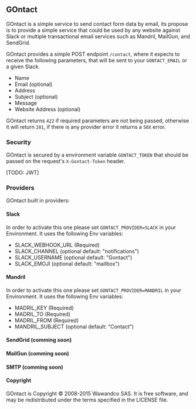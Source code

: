 ## GOntact

GOntact is a simple service to send contact form data by email, its propose is to provide a simple service that could be used by any website against Slack or multiple transactional email services such as Mandril, MailGun, and SendGrid.

GOntact provides a simple POST endpoint `/contact`, where it expects to receive the following parameters, that will be sent to your `GONTACT_EMAIL` or a given Slack.

- Name
- Email (optional)
- Address
- Subject (optional)
- Message
- Website Address (optional)

GOntact returns `422` if required parameters are not being passed, otherwise it will return `201`, if there is any provider error it returns a `50X` error.

### Security

GOntact is secured by a environment variable `GONTACT_TOKEN` that should be passed on the request's `X-Gontact-Token` header.

[TODO: JWT]

### Providers

GOntact built in providers:

#### Slack

In order to activate this one please set `GONTACT_PROVIDER=SLACK` in your Environment.
It uses the following Env variables:

  - SLACK_WEBHOOK_URL (Required)
  - SLACK_CHANNEL (optional default: "notifications")
  - SLACK_USERNAME (optional default: "Gontact")
  - SLACK_EMOJI (optional default: "mailbox")

#### Mandril

In order to activate this one please set `GONTACT_PROVIDER=MANDRIL` in your Environment.
It uses the following Env variables:

  - MADRIL_KEY (Required)
  - MADRIL_TO (Required)
  - MADRIL_FROM (Required)
  - MANDRIL_SUBJECT (optional default: "Contact")

#### SendGrid (comming soon)
#### MailGun (comming soon)
#### SMTP (comming soon)

#### Copyright
GOntact is Copyright © 2008-2015 Wawandco SAS. It is free software, and may be redistributed under the terms specified in the LICENSE file.
